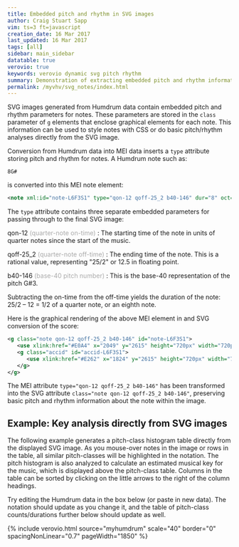 ```yaml
---
title: Embedded pitch and rhythm in SVG images
author: Craig Stuart Sapp
vim: ts=3 ft=javascript
creation_date: 16 Mar 2017
last_updated: 16 Mar 2017
tags: [all]
sidebar: main_sidebar
datatable: true
verovio: true
keywords: verovio dynamic svg pitch rhythm
summary: Demonstration of extracting embedded pitch and rhythm information from SVG images.
permalink: /myvhv/svg_notes/index.html
---
```


SVG images generated from Humdrum data contain embedded pitch and rhythm parameters
for notes.  These parameters are stored in the `class` parameter of `g` elements
that enclose graphical elements for each note.  This information can be used to
style notes with CSS or do basic pitch/rhythm analyses directly from the SVG image.

Conversion from Humdrum data into MEI data inserts a `type` attribute 
storing pitch and rhythm for notes.  A Humdrum note such as:

```
8G#
```

is converted into this MEI note element:

```xml
<note xml:id="note-L6F3S1" type="qon-12 qoff-25_2 b40-146" dur="8" oct="3" pname="g" accid="s" />
```

The `type` attribute contains three separate embedded parameters for passing through to the final SVG image:

qon-12 <span style="color:#AAA">(quarter-note on-time)</span>
: The starting time of the note in units of quarter notes since the start of the music.

qoff-25_2 <span style="color:#AAA">(quarter-note off-time)</span>
: The ending time of the note.  This is a rational value, representing "25/2" or 12.5 in
floating point.

b40-146 <span style="color:#AAA">(base-40 pitch number)</span>
: This is the base-40 representation of the pitch G#3.

Subtracting the on-time from the off-time yields the duration 
of the note: 25/2 &ndash; 12 = 1/2 of a quarter note, or an eighth note.

Here is the graphical rendering of the above MEI element in and SVG 
conversion of the score:

```xml
<g class="note qon-12 qoff-25_2 b40-146" id="note-L6F3S1">
   <use xlink:href="#E0A4" x="2049" y="2615" height="720px" width="720px" />
   <g class="accid" id="accid-L6F3S1">
      <use xlink:href="#E262" x="1824" y="2615" height="720px" width="720px" />
   </g>
</g>
```

The MEI attribute `type="qon-12 qoff-25_2 b40-146"` has been transformed into
the SVG attribute `class="note qon-12 qoff-25_2 b40-146"`, preserving basic
pitch and rhythm information about the note within the image.


## Example: Key analysis directly from SVG images ## 

The following example generates a pitch-class histogram table
directly from the displayed SVG image.  As you mouse-over notes in
the image or rows in the table, all similar pitch-classes will be
highlighted in the notation.  The pitch histogram is also analyzed
to calculate an estimated musical key for the music, which is
displayed above the pitch-class table.  Columns in the table can be
sorted by clicking on the little arrows to the right of the column
headings.

Try editing the Humdrum data in the box below (or paste in new
data).  The notation should update as you change it, and the table
of pitch-class counts/durations further below should update as well.

{% include verovio.html
	source="myhumdrum"
	scale="40"
	border="0"
	spacingNonLinear="0.7"
	pageWidth="1850"
%}

<script type="text/humdrum" id="myhumdrum">
**kern
*clefF4
*k[b-e-a-]
*M3/4
=1-
(8G\L
8E-\)
(8BBn\
8C\J)
4AA-/
=2
(8c\L
8A-\)
(8En\
8F\J)
4BBn/
=3
(8d\L
8A-\)
(8En\
8F\J)
(8GG\L
8G\J)
=4
(8F\L
8E-\)
(8BBn\
8C\J)
4CC/
=5
(8C\L
8E-\
8A-\)
(8G\
8d-X\
8c\J)
=6
(8D\L
8F\
8B-\)
(8A-\
8c\
8B-\J)
=7
(8A-\L
8G\)
(8D\
8E-\)
(8BB-\
8D\J)
=8
2.EE-/
=9:|!|:
(8B-\L
8G\)
(8D\
8E-\J)
4DD-X/
=10
(8B-\L
8G\)
(8En\
8F\J)
4GG/
=11
(8d-X\L
8B-\)
(8En\
8F\J)
8CC\L
8c\J
=12
(8B-\L
8A-\)
(8En\
8F\J)
4FF/
=13
(8EE-\L
8C\
8F\)
(8E-\
8B-\
8An\J)
=14
(8DD\L
8D\
8G\)
(8F\
8c\
8Bn\J)
=15
(8c\L
8A-\)
(8F#X\
8G\)
8BBn\
8C\J
=16
(8GG\L
8D\)
(8G\
8F#X\)
8c\
8Bn\J
=17
(8e-\L
8c\)
(8F#X\
8G\J)
8AAn\L
8e-\J
=18
(8d\L
8A-X\)
(8En\
8F\J)
8BBn\L
8G\J
=19
(8F\L
8E-\
8BBn\
8C\J)
(8GG\L
8Bn\J)
=20
(8CC/L
8GG/
8F/
8E-/J
4c\)
=:|!
*-
</script>

<style>
table.pitchmap {
	border-collapse: collapse;
	max-width: 500px;
}
.dataTables_info { display: none; }
table.pitchmap tr:hover td { background-color: red; }
table.pitchmap td { padding-left: 40px; }
table.pitchmap th { padding-left: 20px; }
table.pitchmap th { min-width: 150px;  max-width: 190px; }
table.pitchmap td { text-align: center; }
svg g.slur { opacity: 0.1; }
table.pitchmap th { min-width: 150px;  text-align:center; vertical-align: middle; max-width: 190px; }
table.pitchmap tr:hover {
	background-color: #ddddff;
}
</style>

<center>
<div id="estimate"></div>
<div id="pitchmap"></div>
</center>


<script>

var FILLCOLOR = "red";
var CURRENTPC = -1;

var Base40Counts  = [];
var Base40Durs = [];

var SvgTarget     = document.querySelector("#myhumdrum-svg");
var HumdrumTarget = document.querySelector("#myhumdrum-humdrum");
var Target        = document.querySelector("#pitchmap");

window.addEventListener("mousemove", function(event) {
	var matches;
	var target = event.target;
	while (target) {
		if ((target.nodeName == "TR") && (matches = target.id.match(/b40-(\d+)/))) {
			break;
		}
		if ((target.nodeName == "g") && (matches = target.className.baseVal.match(/b40-(\d+)/))) {
			break;
		}
		target = target.parentNode;
	}
	if (matches) {
		var pc = parseInt(matches[1]);
		if (pc == CURRENTPC) {
			return;
		}
		if (CURRENTPC >= 0) {
			hidePitchInSvg(CURRENTPC);
			hidePitchInTable(CURRENTPC);
		}
		CURRENTPC = pc;
		if (CURRENTPC >= 0) {
			showPitchInSvg(CURRENTPC);
			showPitchInTable(CURRENTPC);
		}
	} else {
		if (CURRENTPC >= 0) {
			hidePitchInSvg(CURRENTPC);
			hidePitchInTable(CURRENTPC);
		}
		CURRENTPC = -1;
	}
});

window.addEventListener("DOMContentLoaded", function() {
	extractPitchMap();
});

var observer = new MutationObserver(function(mutations) {
	mutations.forEach(function(mutation) {
		extractPitchMap();
   });
});
var config = { attributes: false, childList: true, characterData: false};
observer.observe(SvgTarget, config);


function extractPitchMap() {
	for (var i=0; i<40; i++) {
		Base40Counts[i] = [];
		Base40Durs[i] = 0;
	}
	var notes  = SvgTarget.querySelectorAll("svg g[class*='b40-'");
	var matches;
	for (var i=0; i<notes.length; i++) {
		var content = notes[i].className.baseVal;
		if (matches = content.match(/b40-([\d_]+)/)) {
			var b40 = matches[1];
			var b7 = base40ToBase7(b40);
			var dur = getDuration(content);
			Base40Durs[b40 % 40] += dur;
			Base40Counts[b40 % 40].push(notes[i]);
		}
	}
	var content = "<table class='pitchmap keytable'>";
	content += "<thead>";
	content += "<tr>";
	content += "<th>Pitch-class</th>";
	content += "<th>Note count</th>";
	content += "<th>PC Duration<br/> (in quarter notes)</th></tr>";
	content += "</thead>";
	content += "<tbody>";
	for (i=0; i<Base40Counts.length; i++) {
		if (Base40Durs[i] == 0) {
			continue;
		}
		content += "<tr id ='b40-" + i + "'>" ; content += "<td>" + base40ToName(i) + "</td>";
		content += "<td>" + Base40Counts[i].length + "</td>";
		content += "<td>" + round(Base40Durs[i], 3) + "</td>";
		content += "</tr>";
	}
	content += "</tbody>";
	content += "</table>";

//	$(Target.firstChild).dataTable().fnDestroy();
//	$(Target.firstChild).empty();
	Target.innerHTML = content;
   $(Target.firstChild).DataTable({
        paging: false,
        stateSave: false,
        searching: false,
		  destroy: true
    });

	findKey(Base40Durs);
}

function getDuration(content) {
	var ontime  = getRationalNumber(content, "qon-");
	var offtime = getRationalNumber(content, "qoff-");
	return offtime - ontime;
}

function getRationalNumber(content, prefix) {
	var matches;
	var output = 0;
	if (matches = content.match(new RegExp(prefix + "([\\d_]+)"))) {
		var ratnum = matches[1];
		if (matches = ratnum.match(/(\d+)_(\d+)/)) {
			output = parseInt(matches[1]) / parseInt(matches[2]);
		} else {
			output = parseInt(ratnum);
		}
	} else {
		output = 0;
	}

	return output;
}

function round(number, decdig) {
	var factor = Math.pow(10, decdig);
	return parseInt(number * factor + 0.5) / factor;
}

function showPitchInSvg(pc) {
	pc = pc % 40;
	var elements = Base40Counts[pc];
	for (var i=0; i<elements.length; i++) {
		elements[i].setAttribute("style", "fill: " +  FILLCOLOR);
	}
}

function hidePitchInSvg(pc) {
	pc = pc % 40;
	var elements = Base40Counts[pc];
	for (var i=0; i<elements.length; i++) {
		elements[i].removeAttribute("style");
	}
}

function showPitchInTable(pc) {
	pc = pc % 40;
	var element = document.querySelector("#b40-" + pc);
	if (element.nodeName == "TR") {
		var elements = element.querySelectorAll("td");
		element.style.backgroundColor = FILLCOLOR + " !important";
		for (var i=0; i<elements.length; i++) {
			elements[i].style["background-color"] = FILLCOLOR;
		}
	}
}

function hidePitchInTable(pc) {
	pc = pc % 40;
	var element = document.querySelector("#b40-" + pc);
	element.style["background-color"] = "";
	if (element.nodeName == "TR") {
		var elements = element.querySelectorAll("td");
		for (var i=0; i<elements.length; i++) {
			elements[i].style["background-color"] = "";
		}
	}
}

function base40ToBase7(b40) {
	var chroma = b40 % 40;
	var octaveoffset = parseInt(b40/40) * 7;
	if (b40 < 0) { return -1 }
	switch (chroma) {
		case 0: case 1: case 2: case 3: case 4: // Cbb to Cx
			return 0 + octaveoffset;
		case 6: case 7: case 8: case 9: case 10: // D-- to Dx
			return 1 + octaveoffset;
		case 12: case 13: case 14: case 15: case 16: // E-- to Ex
			return 2 + octaveoffset;
		case 17: case 18: case 19: case 20: case 21: // F-- to Fx
			return 3 + octaveoffset;
		case 23: case 24: case 25: case 26: case 27: // G-- to Gx
			return 4 + octaveoffset;
		case 29: case 30: case 31: case 32: case 33: // A-- to Ax
			return 5 + octaveoffset;
		case 35: case 36: case 37: case 38: case 39: // B-- to Bx
			return 6 + octaveoffset;
	}
	return -1;
}

function base40ToAccidentalName(b40) {
	var chroma = b40 % 40;
	switch (chroma) {
		case  0: case  6: case 12: case 17: case 23: case 29: case 35:
			return "&#x1d12b;";  // double flat
		case  1: case  7: case 13: case 18: case 24: case 30: case 36:
			return "&#x266d;";  // flat
		case  2: case  8: case 14: case 19: case 25: case 31: case 37:
			return  "";
			// return  "&#x266e;";  // natural
		case  3: case  9: case 15: case 20: case 26: case 32: case 38:
			return "&#x266f";  // sharp
		case  4: case 10: case 16: case 21: case 27: case 33: case 39:
			return "&#x1d12a;";  // double sharp
	}

	return -1000;
}

function base40ToDiatonicName(b40) {
	var base7 = base40ToBase7(b40);
	var chroma = base7 % 7;
	switch (chroma) {
		case 0: return "C";
		case 1: return "D";
		case 2: return "E";
		case 3: return "F";
		case 4: return "G";
		case 5: return "A";
		case 6: return "B";
	}
}

function base40ToName(base40) {
	var chroma = base40 % 40;
	var letter = base40ToDiatonicName(chroma);
	var accidental = base40ToAccidentalName(chroma);
	return letter + accidental;
}

function base12ToName(base12) {
	var chroma = base12 % 12;
	switch (chroma) {
		case  0: return "C";
		case  1: return "C#";
		case  2: return "D";
		case  3: return "Eb";
		case  4: return "E";
		case  5: return "F";
		case  6: return "F#";
		case  7: return "G";
		case  8: return "Ab";
		case  9: return "A";
		case 10: return "Bb";
		case 11: return "B";
	}
	return "X";
}


function findKey(hist) {
	var newhist = [0,0,0,0,0,0,0,0,0,0,0,0];
	newhist[0]  = hist[2]  + hist[6]  + hist[38]; //  0 = C + Dbb + B#
	newhist[1]  = hist[3]  + hist[7]  + hist[39]; //  1 = C# + Db + B##
	newhist[2]  = hist[4]  + hist[8]  + hist[12]; //  2 = C## + D + E--
	newhist[3]  = hist[9]  + hist[13] + hist[17]; //  3 = D# + E- + F--
	newhist[4]  = hist[10] + hist[14] + hist[18]; //  4 = D## + E + F-
	newhist[5]  = hist[15] + hist[19] + hist[23]; //  5 = E# + F + G--
	newhist[6]  = hist[16] + hist[20] + hist[24]; //  6 = E## + F# + G-
	newhist[7]  = hist[21] + hist[25] + hist[29]; //  7 = F## + G + A--
	newhist[8]  = hist[26] + hist[30]           ; //  8 = G# + A-
	newhist[9]  = hist[27] + hist[31] + hist[35]; //  9 = G## + A + B--
	newhist[10] = hist[32] + hist[36] + hist[0] ; // 10 = A# + B- + C--
	newhist[11] = hist[33] + hist[37] + hist[1] ; // 10 = A## + B + C-


	// from Bellman's CMMR 2005 paper
	var major = 
	{ "name": "major",
	"profile12": [
   16.80,	// C
    0.86,	// C#/Db
   12.95,	// D
    1.41,	// D#/Eb
   13.49,	// E
   11.93,	// F
    1.25,	// F#/Gb
   20.28,	// G
    1.80,	// G#/Ab
    8.04,	// A
    0.62,	// A#/Bb
   10.57 	// B
	]};

	var minor =
	{"name": "minor",
	"profile12": [
   18.16,	// C
    0.69,	// C#
   12.99,	// D
   13.34,	// D#
    1.07,	// E
   11.15,	// F
    1.38,	// F#
   21.07,	// G
    7.49,	// G#
    1.53,	// A
    0.92,	// A#
   10.21    // B
	]};

	var mixolydian = 
	{ "name": "mixolydian",
	"profile12": [
		2,		// C
		0,		// C#/Db
		1,		// D
		0,		// D#/Eb
		1,		// E
		1,		// F
		0,		// F#/Gb
		2,		// G
		0,		// G#/Ab
		1,		// A
		1,		// A#/Bb
		0		// B
	]};

	var lydian = 
	{ "name": "lydian",
	"profile12": [
		2,		// C
		0,		// C#/Db
		1,		// D
		0,		// D#/Eb
		1,		// E
		0,		// F
		1,		// F#/Gb
		2,		// G
		0,		// G#/Ab
		1,		// A
		0,		// A#/Bb
		1		// B
	]};

	var dorian = 
	{ "name": "dorian",
	"profile12": [
		2,		// C
		0,		// C#/Db
		1,		// D
		1,		// D#/Eb
		0,		// E
		1,		// F
		0,		// F#/Gb
		2,		// G
		0,		// G#/Ab
		1,		// A
		1,		// A#/Bb
		0		// B
	]};

	var phrygian = 
	{ "name": "phrygian",
	"profile12": [
		2,		// C
		1,		// C#/Db
		0,		// D
		1,		// D#/Eb
		0,		// E
		1,		// F
		0,		// F#/Gb
		2,		// G
		1,		// G#/Ab
		0,		// A
		1,		// A#/Bb
		0		// B
	]};

	var locrian = 
	{ "name": "locrian",
	"profile12": [
		2,		// C
		1,		// C#/Db
		0,		// D
		1,		// D#/Eb
		0,		// E
		1,		// F
		2,		// F#/Gb
		0,		// G
		1,		// G#/Ab
		0,		// A
		1,		// A#/Bb
		0		// B
	]};


	var data = {
		"hist12": newhist,
		"hist40": hist,
		// "profiles12": [major, dorian, phrygian, lydian, mixolydian, minor, locrian]
		"profiles12": [major, minor]
	}

	var i;
	for (var i=0; i<data.profiles12.length; i++) {
		generateKeyRatings(data.hist12, data.profiles12[i]);
	}


	maxmode = 0;
	maxtonic = 0;
	maxvalue = data.profiles12[0].correlation[data.profiles12[0].maxi];
	for (i=1; i<data.profiles12.length; i++) {
		var testvalue = data.profiles12[i].correlation[data.profiles12[i].maxi];
		if (testvalue > maxvalue) {
			maxmode = i;
			maxtonic = data.profiles12[i].maxi;
			maxvalue = testvalue;
		}
	}
	var estimate = document.querySelector("#estimate");
	var text = "estimated key: ";
	text += base12ToName((data.profiles12[maxmode].maxi) % 12)
	text += " " + data.profiles12[maxmode].name;
	estimate.innerHTML = text;
	console.log(data);
}
	

function generateKeyRatings(hist, key) {
	var profile = key.profile12;
	key.correlation = [];
	for (var i=0; i<hist.length; i++) {
		key.correlation.push(pearsonCorrelation(hist, profile, i));
	}
	key.maxi = 0;
	for (i=1; i<key.correlation.length; i++) {
		if (key.correlation[i] > key.correlation[key.maxi]) {
			key.maxi = i;
		}
	}

	// console.log(key.name, key.maxi, key.correlation[key.maxi]);
}


function pearsonCorrelation(x, y, shift) {
	shift = shift || 0;
	var size = x.length;
	if (x.length != y.length) {
		size = Math.min(x.length, y.length);
		console.log("Using size", size, " elements of array for comparison");
	}
	if (size == 0) {
		return 0.0;
	}
	var sumx = 0.0;
	var sumy = 0.0;
	var sumco = 0.0;
	var meanx = x[(0 + shift) % size];
	var meany = y[0];
	var sweep;
	var deltax;
	var deltay;
	for (var i=2; i<=size; i++) {
      sweep = (i-1.0) / i;
      deltax = x[((i-1) + shift) % size] - meanx;
      deltay = y[i-1] - meany;
      sumx  += deltax * deltax * sweep;
      sumy  += deltay * deltay * sweep;
      sumco += deltax * deltay * sweep;
      meanx += deltax / i;
      meany += deltay / i;
   }
   var popsdx = Math.sqrt(sumx / size);
   var popsdy = Math.sqrt(sumy / size);
   var covxy  = sumco / size;
   return covxy / (popsdx * popsdy);
}

</script>



